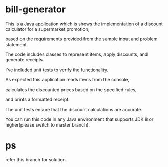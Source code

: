 # bill-generator
This is a Java application which is shows the implementation of a discount calculator for a supermarket promotion, 

based on the requirements provided from the sample input and problem statement.

The code includes classes to represent items, apply discounts, and generate receipts. 

I've included unit tests to verify the functionality.

As expected this application reads items from the console, 

calculates the discounted prices based on the specified rules, 

and prints a formatted receipt. 

The unit tests ensure that the discount calculations are accurate. 

You can run this code in any Java environment that supports JDK 8 or higher(please switch to master branch).


# ps
refer this branch for solution. 
